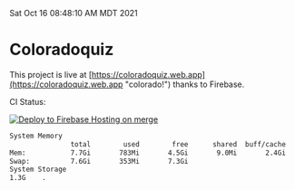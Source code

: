 Sat Oct 16 08:48:10 AM MDT 2021

# Coloradoquiz


This project is live at [https://coloradoquiz.web.app](https://coloradoquiz.web.app "colorado!") thanks to Firebase.

CI Status: 

[![Deploy to Firebase Hosting on merge](https://github.com/teamkushal/coloradoquiz/actions/workflows/firebase-hosting-merge.yml/badge.svg)](https://github.com/teamkushal/coloradoquiz/actions/workflows/firebase-hosting-merge.yml)

```bash
System Memory
               total        used        free      shared  buff/cache   available
Mem:           7.7Gi       783Mi       4.5Gi       9.0Mi       2.4Gi       6.6Gi
Swap:          7.6Gi       353Mi       7.3Gi
System Storage
1.3G	.
```
